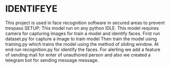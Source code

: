 # IDENTIFEYE
This project is used in face recognition software in secured areas to prevent trespass
SETUP: This model run on any python IDLE. This model requires camera for capturing images for train a model and identify faces. First run dataset.py for capture a image to train model Then train the model using training.py which trains the model using the method of sliding window. At end run recognition.py for identify the faces. For alerting we add a feature of sending mail for enter of unauthored person and also we created a telegram bot for sending message message.
